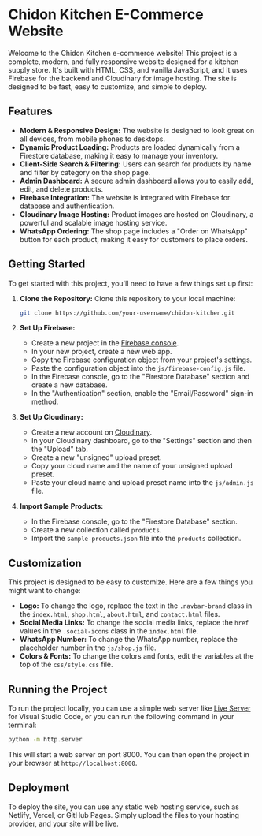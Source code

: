 # Chidon Kitchen E-Commerce Website

Welcome to the Chidon Kitchen e-commerce website! This project is a complete, modern, and fully responsive website designed for a kitchen supply store. It's built with HTML, CSS, and vanilla JavaScript, and it uses Firebase for the backend and Cloudinary for image hosting. The site is designed to be fast, easy to customize, and simple to deploy.

## Features

*   **Modern & Responsive Design:** The website is designed to look great on all devices, from mobile phones to desktops.
*   **Dynamic Product Loading:** Products are loaded dynamically from a Firestore database, making it easy to manage your inventory.
*   **Client-Side Search & Filtering:** Users can search for products by name and filter by category on the shop page.
*   **Admin Dashboard:** A secure admin dashboard allows you to easily add, edit, and delete products.
*   **Firebase Integration:** The website is integrated with Firebase for database and authentication.
*   **Cloudinary Image Hosting:** Product images are hosted on Cloudinary, a powerful and scalable image hosting service.
*   **WhatsApp Ordering:** The shop page includes a "Order on WhatsApp" button for each product, making it easy for customers to place orders.

## Getting Started

To get started with this project, you'll need to have a few things set up first:

1.  **Clone the Repository:** Clone this repository to your local machine:

    ```bash
    git clone https://github.com/your-username/chidon-kitchen.git
    ```

2.  **Set Up Firebase:**

    *   Create a new project in the [Firebase console](https://console.firebase.google.com/).
    *   In your new project, create a new web app.
    *   Copy the Firebase configuration object from your project's settings.
    *   Paste the configuration object into the `js/firebase-config.js` file.
    *   In the Firebase console, go to the "Firestore Database" section and create a new database.
    *   In the "Authentication" section, enable the "Email/Password" sign-in method.

3.  **Set Up Cloudinary:**

    *   Create a new account on [Cloudinary](https://cloudinary.com/).
    *   In your Cloudinary dashboard, go to the "Settings" section and then the "Upload" tab.
    *   Create a new "unsigned" upload preset.
    *   Copy your cloud name and the name of your unsigned upload preset.
    *   Paste your cloud name and upload preset name into the `js/admin.js` file.

4.  **Import Sample Products:**

    *   In the Firebase console, go to the "Firestore Database" section.
    *   Create a new collection called `products`.
    *   Import the `sample-products.json` file into the `products` collection.

## Customization

This project is designed to be easy to customize. Here are a few things you might want to change:

*   **Logo:** To change the logo, replace the text in the `.navbar-brand` class in the `index.html`, `shop.html`, `about.html`, and `contact.html` files.
*   **Social Media Links:** To change the social media links, replace the `href` values in the `.social-icons` class in the `index.html` file.
*   **WhatsApp Number:** To change the WhatsApp number, replace the placeholder number in the `js/shop.js` file.
*   **Colors & Fonts:** To change the colors and fonts, edit the variables at the top of the `css/style.css` file.

## Running the Project

To run the project locally, you can use a simple web server like [Live Server](https://marketplace.visualstudio.com/items?itemName=ritwickdey.LiveServer) for Visual Studio Code, or you can run the following command in your terminal:

```bash
python -m http.server
```

This will start a web server on port 8000. You can then open the project in your browser at `http://localhost:8000`.

## Deployment

To deploy the site, you can use any static web hosting service, such as Netlify, Vercel, or GitHub Pages. Simply upload the files to your hosting provider, and your site will be live.

